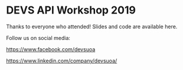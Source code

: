 # DEVS API Workshop 2019

Thanks to everyone who attended! Slides and code are available here.

Follow us on social media:

https://www.facebook.com/devsuoa

https://www.linkedin.com/company/devsuoa/
